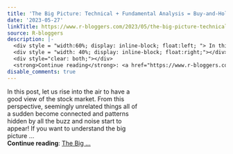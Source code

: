 ```yaml
---
title: 'The Big Picture: Technical + Fundamental Analysis = Buy-and-Hold'
date: '2023-05-27'
linkTitle: https://www.r-bloggers.com/2023/05/the-big-picture-technical-fundamental-analysis-buy-and-hold/
source: R-bloggers
description: |-
  <div style = "width:60%; display: inline-block; float:left; "> In this post, let us rise into the air to have a good view of the stock market. From this perspective, seemingly unrelated things all of a sudden become connected and patterns hidden by all the buzz and noise start to appear! If you want to understand the big picture ...</div>
  <div style = "width: 40%; display: inline-block; float:right;"></div>
  <div style="clear: both;"></div>
  <strong>Continue reading</strong>: <a href="https://www.r-bloggers.com/2023/05/the-big-picture-technical-fundamental-analysis-buy-and-hold/">The Big ...
disable_comments: true
---
```

<div style = "width:60%; display: inline-block; float:left; "> In this post, let us rise into the air to have a good view of the stock market. From this perspective, seemingly unrelated things all of a sudden become connected and patterns hidden by all the buzz and noise start to appear! If you want to understand the big picture ...</div>
<div style = "width: 40%; display: inline-block; float:right;"></div>
<div style="clear: both;"></div>
<strong>Continue reading</strong>: <a href="https://www.r-bloggers.com/2023/05/the-big-picture-technical-fundamental-analysis-buy-and-hold/">The Big ...